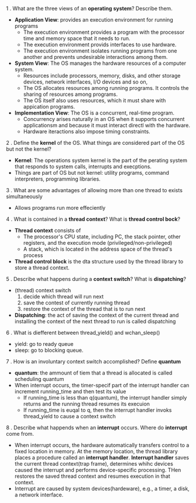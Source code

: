 1 . What are the three views of an **operating system**? Describe them.

- **Application View**: provides an execution environment for running programs
   -  The execution environment provides a program with the processor time and memory space that it needs to run.
   -  The execution environment provids interfaces to use hardware.
   -  The execution environment isolates running programs from one another and prevents undesirable interactions among them.
- **System View**: The OS manages the hardware resources of a computer system.
   - Resources include processors, memory, disks, and other storage devices, network interfaces, I/O devices and so on,
   - The OS allocates resources among running programs. It controls the sharing of resources among programs.
   - The OS itself also uses resources, which it must share with appication programs.  
- **Implementation View**: The OS is a concurrent, real-time program.
   - Concurrency arises naturally in an OS when it supports concurrent applicationsm and because it must interact directl with the hardware.
   - Hardware iteractions also impose timing constraints.

2 . Define the **kernel** of the OS. What things are considered part of the OS but not the kernel?

- **Kernel**: The operations system kernel is the part of the perating system that responds to system calls, interrupts and execptions.
- Things are part of OS but not kernel: utility programs, command interpreters, programming libraries.

3 . What are some advantages of allowing more than one thread to exists simultaneously

- Allows programs run more effeciently

4 . What is contained in a **thread context**? What is **thread control bock**?

- **Thread context** consists of 
   - The processor's CPU state, including PC, the stack pointer, other registers, and the execution mode (privileged/non-privileged)
   - A stack, which is located in the address space of the thread's process
- **Thread control block** is the dta structure used by the thread library to store a thread context.

5 . Describe what happens during a **context switch**? What is **dispatching**?

- (thread) context switch 
  1. decide which thread will run next
  2. save the contest of currently running thread
  3. restore the context of the thread that is to run next
- **Dispatching**: the act of saving the context of the current thread and installing the context of the next thread to run is called dispatching

6 . What is diefferent between thread_yield() and wchan_sleep()

- yield: go to ready queue
- sleep: go to blocking queue.

7 . How is an involuntary context switch accomplished? Define **quantum**

- **quantum**: the ammount of tiem that a thread is allocated is called scheduling quantum
- When interrupt occurs, the timer-specif part of the interrupt handler can increment running\_time and then test its value
   - If running\_time is less than q(quantum), the interrupt handler simply returns and the running thread resumes its execuion
   - If running\_time is euqal to q, then the interrupt handler invoks thread\_yield to cause a context switch
   
8 . Describe what happends when an **interrupt** occurs. Where do **interrupt** come from.

- When interrupt occurs, the hardware automatically transfers control to a fixed location in memory. At the memory location, the thread library places a procedure called an **interrupt handler**. **Interrupt handler** saves the current thread context(trap frame), determines whihc devices caused the interrupt and performs device-specific processing. THen restores the saved thread context and resumes execution in that context.
- Interrupt are caused by system devices(hardeware), e.g., a timer, a disk, a network interface.
